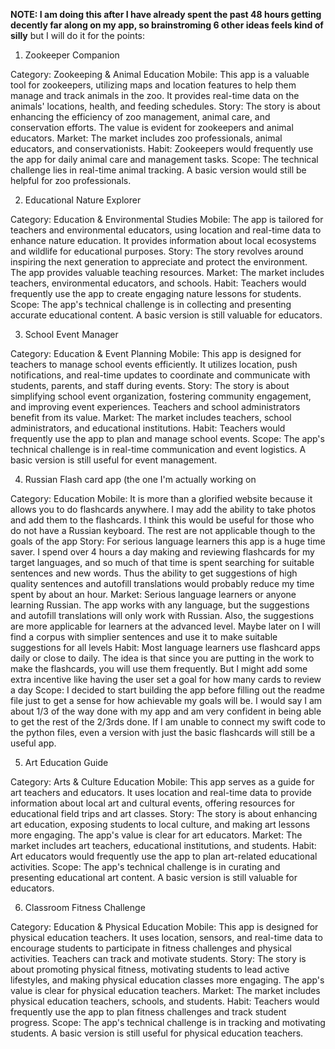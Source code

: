 **NOTE: I am doing this after I have already spent the past 48 hours getting decently far along on my app, so brainstroming 6 other ideas feels kind of silly**
but I will do it for the points:


1. Zookeeper Companion

Category: Zookeeping & Animal Education
Mobile: This app is a valuable tool for zookeepers, utilizing maps and location features to help them manage and track animals in the zoo. It provides real-time data on the animals' locations, health, and feeding schedules.
Story: The story is about enhancing the efficiency of zoo management, animal care, and conservation efforts. The value is evident for zookeepers and animal educators.
Market: The market includes zoo professionals, animal educators, and conservationists.
Habit: Zookeepers would frequently use the app for daily animal care and management tasks.
Scope: The technical challenge lies in real-time animal tracking. A basic version would still be helpful for zoo professionals.

2. Educational Nature Explorer

Category: Education & Environmental Studies
Mobile: The app is tailored for teachers and environmental educators, using location and real-time data to enhance nature education. It provides information about local ecosystems and wildlife for educational purposes.
Story: The story revolves around inspiring the next generation to appreciate and protect the environment. The app provides valuable teaching resources.
Market: The market includes teachers, environmental educators, and schools.
Habit: Teachers would frequently use the app to create engaging nature lessons for students.
Scope: The app's technical challenge is in collecting and presenting accurate educational content. A basic version is still valuable for educators.

3. School Event Manager

Category: Education & Event Planning
Mobile: This app is designed for teachers to manage school events efficiently. It utilizes location, push notifications, and real-time updates to coordinate and communicate with students, parents, and staff during events.
Story: The story is about simplifying school event organization, fostering community engagement, and improving event experiences. Teachers and school administrators benefit from its value.
Market: The market includes teachers, school administrators, and educational institutions.
Habit: Teachers would frequently use the app to plan and manage school events.
Scope: The app's technical challenge is in real-time communication and event logistics. A basic version is still useful for event management.

4. Russian Flash card app (the one I'm actually working on

Category: Education
Mobile: It is more than a glorified website because it allows you to do flashcards anywhere. I may add the ability to take photos and add them to the flashcards. I think this would be useful for those who do not have a Russian keyboard. The rest are not applicable though to the goals of the app
Story: For serious language learners this app is a huge time saver. I spend over 4 hours a day making and reviewing flashcards for my target languages, and so much of that time is spent searching for suitable sentences and new words. Thus the ability to get suggestions of high quality sentences and autofill translations would probably reduce my time spent by about an hour.
Market: Serious language learners or anyone learning Russian. The app works with any language, but the suggestions and autofill translations will only work with Russian. Also, the suggestions are more applicable for learners at the advanced level. Maybe later on I will find a corpus with simplier sentences and use it to make suitable suggestions for all levels
Habit: Most language learners use flashcard apps daily or close to daily. The idea is that since you are putting in the work to make the flashcards, you will use them frequently. But I might add some extra incentive like having the user set a goal for how many cards to review a day
Scope: I decided to start building the app before filling out the readme file just to get a sense for how achievable my goals will be. I would say I am about 1/3 of the way done with my app and am very confident in being able to get the rest of the 2/3rds done. If I am unable to connect my swift code to the python files, even a version with just the basic flashcards will still be a useful app.

5. Art Education Guide

Category: Arts & Culture Education
Mobile: This app serves as a guide for art teachers and educators. It uses location and real-time data to provide information about local art and cultural events, offering resources for educational field trips and art classes.
Story: The story is about enhancing art education, exposing students to local culture, and making art lessons more engaging. The app's value is clear for art educators.
Market: The market includes art teachers, educational institutions, and students.
Habit: Art educators would frequently use the app to plan art-related educational activities.
Scope: The app's technical challenge is in curating and presenting educational art content. A basic version is still valuable for educators.

6. Classroom Fitness Challenge

Category: Education & Physical Education
Mobile: This app is designed for physical education teachers. It uses location, sensors, and real-time data to encourage students to participate in fitness challenges and physical activities. Teachers can track and motivate students.
Story: The story is about promoting physical fitness, motivating students to lead active lifestyles, and making physical education classes more engaging. The app's value is clear for physical education teachers.
Market: The market includes physical education teachers, schools, and students.
Habit: Teachers would frequently use the app to plan fitness challenges and track student progress.
Scope: The app's technical challenge is in tracking and motivating students. A basic version is still useful for physical education teachers.
